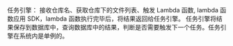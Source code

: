 
任务引擎：
接收仓库名、获取仓库下的文件列表、触发 Lambda 函数, lambda 函数应用 SDK，lambda 函数执行完毕后，将结果返回给任务引擎。
任务引擎将结果保存到数据库中，查询数据库中的结果，判断是否需要触发下一个任务。任务引擎在系统内是单例的。
